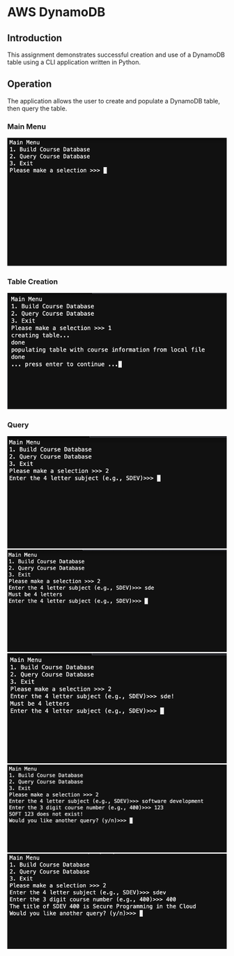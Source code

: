 # AWS DynamoDB
## Introduction
This assignment demonstrates successful creation and use of a DynamoDB table using a CLI application written in Python.

## Operation
The application allows the user to create and populate a DynamoDB table, then query the table.

### Main Menu
![Main Menu](/images/image004.png "Main menu")

### Table Creation
![Table Creation](/images/image005.png "Table Creation")

### Query
![Query](/images/image008.png "Query")
![Query](/images/image009.png "Query")
![Query](/images/image010.png "Query")
![Query](/images/image011.png "Query")
![Query](/images/image016.png "Query")
